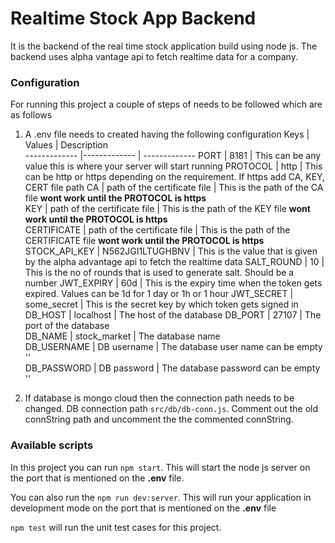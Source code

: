 # Realtime Stock App Backend
It is the backend of the real time stock application build using node js.
The backend uses alpha vantage api to fetch realtime data for a company.

### Configuration
For running this project a couple of steps of needs to be followed which are as follows


1. A .env file needs to created having the following configuration
Keys          | Values        | Description   
------------- |-------------  | -------------
PORT          | 8181          | This can be any value this is where your server will start running
PROTOCOL     | http      |     This can be http or https depending on the requirement. If https add CA, KEY, CERT file path
CA | path of the certificate file      |    This is the path of the CA file **wont work until the PROTOCOL is https**   
KEY | path of the certificate file      |    This is the path of the KEY file **wont work until the PROTOCOL is https**  
CERTIFICATE | path of the certificate file      |    This is the path of the CERTIFICATE file **wont work until the PROTOCOL is https**  
STOCK_API_KEY | N562JGI1LTUGHBNV      | This is the value that is given by the alpha advantage api to fetch the realtime data 
SALT_ROUND | 10      | This is the no of rounds that is used to generate salt. Should be a number 
JWT_EXPIRY | 60d | This is the expiry time when the token gets expired. Values can be 1d for 1 day or 1h or 1 hour 
JWT_SECRET | some_secret      | This is the secret key by which token gets signed in 
DB_HOST | localhost      |   The host of the database
DB_PORT | 27107      |   The port of the database  
DB_NAME | stock_market      |   The database name  
DB_USERNAME | DB username      |  The database user name can be empty ''  
DB_PASSWORD | DB password     |   The database password can be empty ''  

2. If database is mongo cloud then the connection path needs to be changed. DB connection path `src/db/db-conn.js`. Comment out the old connString path and uncomment the the commented connString.

### Available scripts
In this project you can run `npm start`. This will start the node js server on the port that is mentioned on the **.env** file.

You can also run the `npm run dev:server`. This will run your application in development mode on the port that is mentioned on the **.env** file

`npm test` will run the unit test cases for this project.
